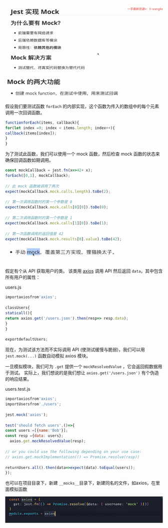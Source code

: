 ![](image/03-Mock函数测试/1644892270134.png)

![img](image/03-Mock函数测试/1644892286792.png)

假设我们要测试函数 `forEach` 的内部实现，这个函数为传入的数组中的每个元素调用一次回调函数。

```javascript
functionforEach(items, callback){
for(let index =0; index < items.length; index++){
callback(items[index]);
}
}
```


为了测试此函数，我们可以使用一个 mock 函数，然后检查 mock 函数的状态来确保回调函数如期调用。

```javascript
const mockCallback = jest.fn(x=>42+ x);
forEach([0,1], mockCallback);

// 此 mock 函数被调用了两次
expect(mockCallback.mock.calls.length).toBe(2);

// 第一次调用函数时的第一个参数是 0
expect(mockCallback.mock.calls[0][0]).toBe(0);

// 第二次调用函数时的第一个参数是 1
expect(mockCallback.mock.calls[1][0]).toBe(1);

// 第一次函数调用的返回值是 42
expect(mockCallback.mock.results[0].value).toBe(42);
```

![img](image/03-Mock函数测试/1644893514427.png)

假定有个从 API 获取用户的类。 该类用 [axios](https://github.com/axios/axios) 调用 API 然后返回 `data`，其中包含所有用户的属性：

users.js

```js
importaxiosfrom'axios';

classUsers{
staticall(){
return axios.get('/users.json').then(resp=> resp.data);
}
}

exportdefaultUsers;
```


现在，为测试该方法而不实际调用 API (使测试缓慢与脆弱)，我们可以用 `jest.mock(...)` 函数自动模拟 axios 模块。

一旦模拟模块，我们可为 `.get` 提供一个 `mockResolvedValue` ，它会返回假数据用于测试。 实际上，我们想说的是我们想让 `axios.get('/users.json')` 有个伪造的响应结果。

users.test.js

```js
importaxiosfrom'axios';
importUsersfrom'./users';

jest.mock('axios');

test('should fetch users',()=>{
const users =[{name:'Bob'}];
const resp ={data: users};
  axios.get.mockResolvedValue(resp);

// or you could use the following depending on your use case:
// axios.get.mockImplementation(() => Promise.resolve(resp))

returnUsers.all().then(data=>expect(data).toEqual(users));
});
```

也可以在项目目录下，新建 `__mocks__`目录下，新建同名的文件，如axios，在里面模拟函数

![](image/03-Mock函数测试/1644893923117.png)
